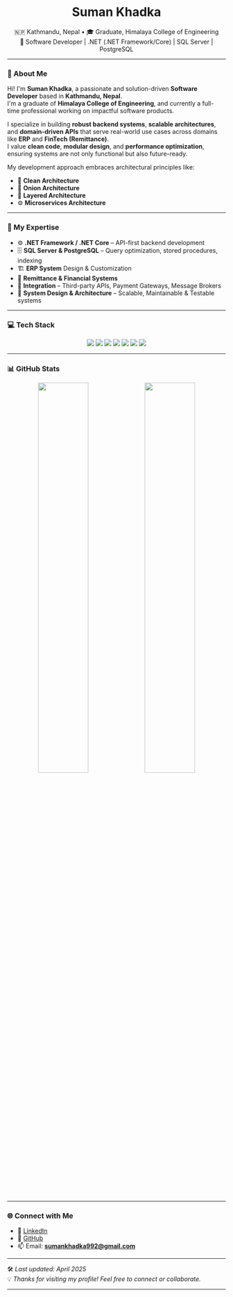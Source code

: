 <h1 align="center">
  <b>Suman Khadka</b>
</h1>

<div align="center">

🇳🇵 Kathmandu, Nepal • 🎓 Graduate, Himalaya College of Engineering  
💼 Software Developer | .NET (.NET Framework/Core) | SQL Server | PostgreSQL

</div>

---

### 👋 About Me

Hi! I'm **Suman Khadka**, a passionate and solution-driven **Software Developer** based in **Kathmandu, Nepal**.  
I'm a graduate of **Himalaya College of Engineering**, and currently a full-time professional working on impactful software products.

I specialize in building **robust backend systems**, **scalable architectures**, and **domain-driven APIs** that serve real-world use cases across domains like **ERP** and **FinTech (Remittance)**.  
I value **clean code**, **modular design**, and **performance optimization**, ensuring systems are not only functional but also future-ready.

My development approach embraces architectural principles like:
- 🧱 **Clean Architecture**
- 🧅 **Onion Architecture**
- 🔀 **Layered Architecture**
- ⚙️ **Microservices Architecture**

---

### 🧠 My Expertise

- ⚙️ **.NET Framework / .NET Core** – API-first backend development
- 🗄️ **SQL Server & PostgreSQL** – Query optimization, stored procedures, indexing
- 🏗️ **ERP System** Design & Customization
- 💸 **Remittance & Financial Systems**
- 🔌 **Integration** – Third-party APIs, Payment Gateways, Message Brokers
- 🧰 **System Design & Architecture** – Scalable, Maintainable & Testable systems

---

### 💻 Tech Stack

<div align="center">
  <img src="https://img.shields.io/badge/-C%23-68217A?style=for-the-badge&logo=csharp&logoColor=white" />
  <img src="https://img.shields.io/badge/-.NET-512BD4?style=for-the-badge&logo=dotnet&logoColor=white" />
  <img src="https://img.shields.io/badge/-SQL_Server-CC2927?style=for-the-badge&logo=microsoftsqlserver&logoColor=white" />
  <img src="https://img.shields.io/badge/-PostgreSQL-336791?style=for-the-badge&logo=postgresql&logoColor=white" />
  <img src="https://img.shields.io/badge/-JavaScript-F7DF1E?style=for-the-badge&logo=javascript&logoColor=black" />
  <img src="https://img.shields.io/badge/-HTML-E44D26?style=for-the-badge&logo=html5&logoColor=white" />
  <img src="https://img.shields.io/badge/-CSS-1572B6?style=for-the-badge&logo=css3&logoColor=white" />
</div>

---

### 📊 GitHub Stats

<p align="center">
  <img width="48%" src="https://github-readme-stats.vercel.app/api?username=khadka-suman&show_icons=true&theme=gruvbox&hide_border=true" />
  <img width="48%" src="https://github-readme-streak-stats.herokuapp.com/?user=khadka-suman&theme=gruvbox&hide_border=true" />
</p>

---

### 🌐 Connect with Me

- 💼 [LinkedIn](https://www.linkedin.com/in/suman-khadka-104b15227/)  
- 📂 [GitHub](https://github.com/khadka-suman)  
- 📫 Email: **sumankhadka992@gmail.com**

---

🛠️ *Last updated: April 2025*  
💡 *Thanks for visiting my profile! Feel free to connect or collaborate.*

---
